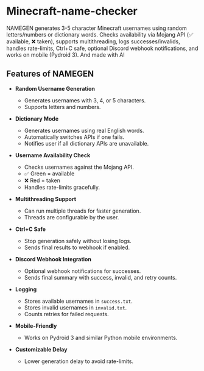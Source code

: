# Minecraft-name-checker
NAMEGEN generates 3-5 character Minecraft usernames using random letters/numbers or dictionary words. Checks availability via Mojang API (✅ available, ❌ taken), supports multithreading, logs successes/invalids, handles rate-limits, Ctrl+C safe, optional Discord webhook notifications, and works on mobile (Pydroid 3). And made with AI

## Features of NAMEGEN

- **Random Username Generation**
  - Generates usernames with 3, 4, or 5 characters.
  - Supports letters and numbers.

- **Dictionary Mode**
  - Generates usernames using real English words.
  - Automatically switches APIs if one fails.
  - Notifies user if all dictionary APIs are unavailable.

- **Username Availability Check**
  - Checks usernames against the Mojang API.
  - ✅ Green = available
  - ❌ Red = taken
  - Handles rate-limits gracefully.

- **Multithreading Support**
  - Can run multiple threads for faster generation.
  - Threads are configurable by the user.

- **Ctrl+C Safe**
  - Stop generation safely without losing logs.
  - Sends final results to webhook if enabled.

- **Discord Webhook Integration**
  - Optional webhook notifications for successes.
  - Sends final summary with success, invalid, and retry counts.

- **Logging**
  - Stores available usernames in `success.txt`.
  - Stores invalid usernames in `invalid.txt`.
  - Counts retries for failed requests.

- **Mobile-Friendly**
  - Works on Pydroid 3 and similar Python mobile environments.

- **Customizable Delay**
  - Lower generation delay to avoid rate-limits.

